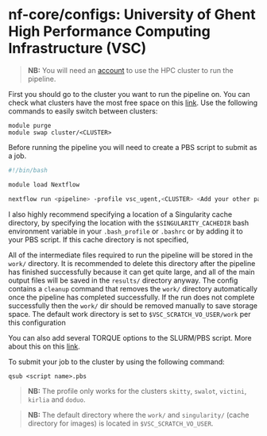 # nf-core/configs: University of Ghent High Performance Computing Infrastructure (VSC)

> **NB:** You will need an [account](https://www.ugent.be/hpc/en/access/faq/access) to use the HPC cluster to run the pipeline.

First you should go to the cluster you want to run the pipeline on. You can check what clusters have the most free space on this [link](https://shieldon.ugent.be:8083/pbsmon-web-users/). Use the following commands to easily switch between clusters:

```shell
module purge
module swap cluster/<CLUSTER>
```

Before running the pipeline you will need to create a PBS script to submit as a job.

```bash
#!/bin/bash

module load Nextflow

nextflow run <pipeline> -profile vsc_ugent,<CLUSTER> <Add your other parameters>
```

I also highly recommend specifying a location of a Singularity cache directory, by specifying the location with the `$SINGULARITY_CACHEDIR` bash environment variable in your `.bash_profile` or `.bashrc` or by adding it to your PBS script. If this cache directory is not specified, 

All of the intermediate files required to run the pipeline will be stored in the `work/` directory. It is recommended to delete this directory after the pipeline has finished successfully because it can get quite large, and all of the main output files will be saved in the `results/` directory anyway.
The config contains a `cleanup` command that removes the `work/` directory automatically once the pipeline has completed successfully. If the run does not complete successfully then the `work/` dir should be removed manually to save storage space. The default work directory is set to `$VSC_SCRATCH_VO_USER/work` per this configuration

You can also add several TORQUE options to the SLURM/PBS script. More about this on this [link](http://hpcugent.github.io/vsc_user_docs/pdf/intro-HPC-linux-gent.pdf#appendix.B).

To submit your job to the cluster by using the following command:

```shell
qsub <script name>.pbs
```

> **NB:** The profile only works for the clusters `skitty`, `swalot`, `victini`, `kirlia` and `doduo`.

> **NB:** The default directory where the `work/` and `singularity/` (cache directory for images) is located in `$VSC_SCRATCH_VO_USER`.
